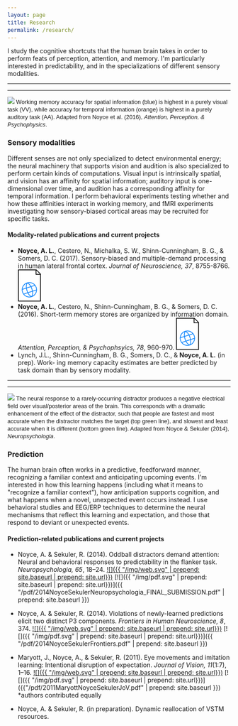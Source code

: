 ```yaml
---
layout: page
title: Research
permalink: /research/
---
```


I study the cognitive shortcuts that the human brain takes in order to perform feats of perception, attention, and memory. I'm particularly interested in predictability, and in the specializations of different sensory modalities.

---
---

<div class="callout">
  <span style="font-family: Helvetica,Arial,sans-serif; font-size: small;">
   <img src = "{{ "/img/VAST.png" | prepend: site.baseurl | prepend: site.url}}" /> 
   Working memory accuracy for spatial information (blue) is highest in a purely visual task (VV), while accuracy for temporal information (orange) is highest in a purely auditory task (AA). Adapted from Noyce et al. (2016), <em>Attention, Perception, & Psychophysics</em>.
  </span>
 </div>

### Sensory modalities

Different senses are not only specialized to detect environmental energy; the neural machinery that supports vision and audition is also specialized to perform certain kinds of computations. Visual input is intrinsically spatial, and vision has an affinity for spatial information; auditory input is one-dimensional over time, and audition has a corresponding affinity for temporal information. I perform behavioral experiments testing whether and how these affinities interact in working memory, and fMRI experiments investigating how sensory-biased cortical areas may be recruited for specific tasks.

#### Modality-related publications and current projects

* **Noyce, A. L.**, Cestero, N., Michalka, S. W., Shinn-Cunningham, B. G., & Somers, D. C. (2017). Sensory-biased and multiple-demand processing in human lateral frontal cortex. *Journal of Neuroscience, 37*, 8755-8766.
[![](/img/web.svg)](http://www.jneurosci.org/content/37/36/8755)
* **Noyce, A. L.**, Cestero, N., Shinn-Cunningham, B. G., & Somers, D. C. (2016). Short-term memory stores are organized by information domain. *Attention, Perception, & Psychophsyics, 78*, 960-970.
[![](/img/web.svg)](http://link.springer.com/article/10.3758/s13414-015-1056-5)
* Lynch, J.L., Shinn-Cunningham, B. G., Somers, D. C., & **Noyce, A. L.** (in prep). Work- ing memory capacity estimates are better predicted by task domain than by sensory modality.

---
---

<div class="callout">
  <span style="font-family: Helvetica,Arial,sans-serif; font-size: small;">
   <img src = "{{ "/img/vMMN.png" | prepend: site.baseurl | prepend: site.url}}" /> 
   The neural response to a rarely-occurring distractor produces a negative electrical field over visual/posterior areas of the brain. This corresponds with a dramatic enhancement of the effect of the distractor, such that people are fastest and most accurate when the distractor matches the target (top green line), and slowest and least accurate when it is different (bottom green line). Adapted from Noyce & Sekuler (2014), <em>Neuropsychologia</em>.
  </span>
 </div>

### Prediction

The human brain often works in a predictive, feedforward manner, recognizing a familiar context and anticipating upcoming events. I'm interested in how this learning happens (including what it means to "recognize a familiar context"), how anticipation supports cognition, and what happens when a novel, unexpected event occurs instead. I use behavioral studies and EEG/ERP techniques to determine the neural mechanisms that reflect this learning and expectation, and those that respond to deviant or unexpected events.

#### Prediction-related publications and current projects
* Noyce, A. & Sekuler, R. (2014). Oddball distractors demand attention: Neural and behavioral responses to predictability in the flanker task. *Neuropsychologia, 65*, 18–24. 
[![]({{ "/img/web.svg" | prepend: site.baseurl | prepend: site.url}})](http://www.sciencedirect.com/science/article/pii/S0028393214003625)
[![]({{ "/img/pdf.svg" | prepend: site.baseurl | prepend: site.url}})]({{ "/pdf/2014NoyceSekulerNeuropsychologia_FINAL_SUBMISSION.pdf" | prepend: site.baseurl }})
* Noyce, A. & Sekuler, R. (2014). Violations of newly-learned predictions elicit two distinct P3 components. *Frontiers in Human Neuroscience, 8*, 374. 
[![]({{ "/img/web.svg" | prepend: site.baseurl | prepend: site.url}})](http://journal.frontiersin.org/article/10.3389/fnhum.2014.00374/abstract) 
[![]({{ "/img/pdf.svg" | prepend: site.baseurl | prepend: site.url}})]({{ "/pdf/2014NoyceSekulerFrontiers.pdf" | prepend: site.baseurl }})

* Maryott, J., Noyce, A., & Sekuler, R. (2011). Eye movements and imitation learning: Intentional disruption of expectation. *Journal of Vision, 11*(1:7), 1–16.
[![]({{ "/img/web.svg" | prepend: site.baseurl | prepend: site.url}})](http://jov.arvojournals.org/article.aspx?articleid=2191765) [![]({{ "/img/pdf.svg" | prepend: site.baseurl | prepend: site.url}})]({{"/pdf/2011MaryottNoyceSekulerJoV.pdf" | prepend: site.baseurl }}) <br /> *authors contributed equally
* Noyce, A. & Sekuler, R. (in preparation). Dynamic reallocation of VSTM resources.



